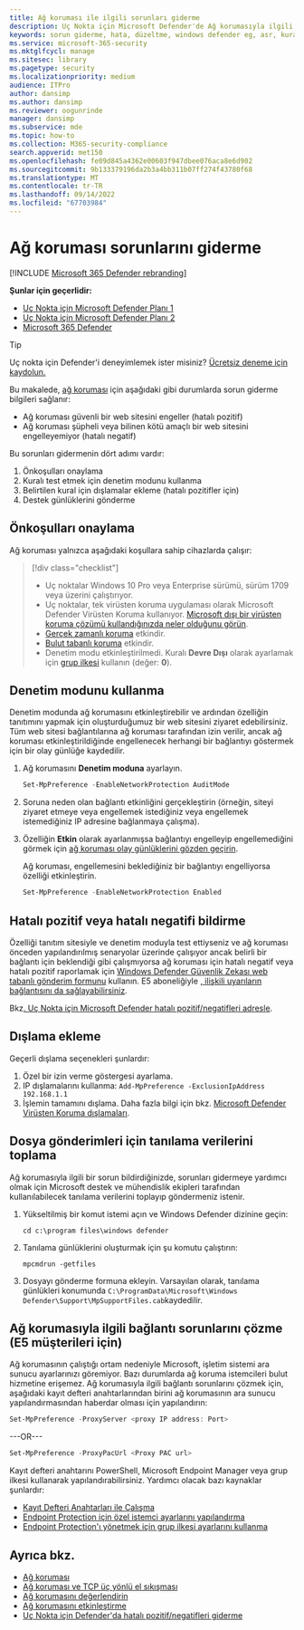 ```yaml
---
title: Ağ koruması ile ilgili sorunları giderme
description: Uç Nokta için Microsoft Defender'de Ağ korumasıyla ilgili sorunları gidermek için kaynaklar ve örnek kod.
keywords: sorun giderme, hata, düzeltme, windows defender eg, asr, kurallar, kalçalar, sorun giderme, denetim, dışlama, hatalı pozitif, bozuk, engelleme, Uç Nokta için Microsoft Defender
ms.service: microsoft-365-security
ms.mktglfcycl: manage
ms.sitesec: library
ms.pagetype: security
ms.localizationpriority: medium
audience: ITPro
author: dansimp
ms.author: dansimp
ms.reviewer: oogunrinde
manager: dansimp
ms.subservice: mde
ms.topic: how-to
ms.collection: M365-security-compliance
search.appverid: met150
ms.openlocfilehash: fe09d845a4362e00603f947dbee076aca8e6d902
ms.sourcegitcommit: 9b133379196da2b3a4bb311b07ff274f43780f68
ms.translationtype: MT
ms.contentlocale: tr-TR
ms.lasthandoff: 09/14/2022
ms.locfileid: "67703984"
---
```

# <a name="troubleshoot-network-protection"></a>Ağ koruması sorunlarını giderme

[!INCLUDE [Microsoft 365 Defender rebranding](../../includes/microsoft-defender.md)]

**Şunlar için geçerlidir:**
- [Uç Nokta için Microsoft Defender Planı 1](https://go.microsoft.com/fwlink/p/?linkid=2154037)
- [Uç Nokta için Microsoft Defender Planı 2](https://go.microsoft.com/fwlink/p/?linkid=2154037)
- [Microsoft 365 Defender](https://go.microsoft.com/fwlink/?linkid=2118804)

> [!TIP]
> Uç nokta için Defender'i deneyimlemek ister misiniz? [Ücretsiz deneme için kaydolun.](https://signup.microsoft.com/create-account/signup?products=7f379fee-c4f9-4278-b0a1-e4c8c2fcdf7e&ru=https://aka.ms/MDEp2OpenTrial?ocid=docs-wdatp-pullalerts-abovefoldlink)

Bu makalede, [ağ koruması](network-protection.md) için aşağıdaki gibi durumlarda sorun giderme bilgileri sağlanır:

- Ağ koruması güvenli bir web sitesini engeller (hatalı pozitif)
- Ağ koruması şüpheli veya bilinen kötü amaçlı bir web sitesini engelleyemiyor (hatalı negatif)

Bu sorunları gidermenin dört adımı vardır:

1. Önkoşulları onaylama
2. Kuralı test etmek için denetim modunu kullanma
3. Belirtilen kural için dışlamalar ekleme (hatalı pozitifler için)
4. Destek günlüklerini gönderme

## <a name="confirm-prerequisites"></a>Önkoşulları onaylama

Ağ koruması yalnızca aşağıdaki koşullara sahip cihazlarda çalışır:

> [!div class="checklist"]
>
> - Uç noktalar Windows 10 Pro veya Enterprise sürümü, sürüm 1709 veya üzerini çalıştırıyor.
> - Uç noktalar, tek virüsten koruma uygulaması olarak Microsoft Defender Virüsten Koruma kullanıyor. [Microsoft dışı bir virüsten koruma çözümü kullandığınızda neler olduğunu görün](/windows/security/threat-protection/microsoft-defender-antivirus/microsoft-defender-antivirus-compatibility).
> - [Gerçek zamanlı koruma](/windows/security/threat-protection/microsoft-defender-antivirus/configure-real-time-protection-microsoft-defender-antivirus) etkindir.
> - [Bulut tabanlı koruma](/windows/security/threat-protection/microsoft-defender-antivirus/enable-cloud-protection-microsoft-defender-antivirus) etkindir.
> - Denetim modu etkinleştirilmedi. Kuralı **Devre Dışı** olarak ayarlamak için [grup ilkesi](enable-network-protection.md#group-policy) kullanın (değer: **0**).

## <a name="use-audit-mode"></a>Denetim modunu kullanma

Denetim modunda ağ korumasını etkinleştirebilir ve ardından özelliğin tanıtımını yapmak için oluşturduğumuz bir web sitesini ziyaret edebilirsiniz. Tüm web sitesi bağlantılarına ağ koruması tarafından izin verilir, ancak ağ koruması etkinleştirildiğinde engellenecek herhangi bir bağlantıyı göstermek için bir olay günlüğe kaydedilir.

1. Ağ korumasını **Denetim moduna** ayarlayın.

   ```PowerShell
   Set-MpPreference -EnableNetworkProtection AuditMode
   ```

2. Soruna neden olan bağlantı etkinliğini gerçekleştirin (örneğin, siteyi ziyaret etmeye veya engellemek istediğiniz veya engellemek istemediğiniz IP adresine bağlanmaya çalışma).

3. Özelliğin **Etkin** olarak ayarlanmışsa bağlantıyı engelleyip engellemediğini görmek için [ağ koruması olay günlüklerini gözden geçirin](network-protection.md#review-network-protection-events-in-windows-event-viewer).

   Ağ koruması, engellemesini beklediğiniz bir bağlantıyı engelliyorsa özelliği etkinleştirin.

   ```PowerShell
   Set-MpPreference -EnableNetworkProtection Enabled
   ```

## <a name="report-a-false-positive-or-false-negative"></a>Hatalı pozitif veya hatalı negatifi bildirme

Özelliği tanıtım sitesiyle ve denetim moduyla test ettiyseniz ve ağ koruması önceden yapılandırılmış senaryolar üzerinde çalışıyor ancak belirli bir bağlantı için beklendiği gibi çalışmıyorsa ağ koruması için hatalı negatif veya hatalı pozitif raporlamak için [Windows Defender Güvenlik Zekası web tabanlı gönderim formunu](https://www.microsoft.com/wdsi/filesubmission) kullanın. E5 aboneliğiyle [, ilişkili uyarıların bağlantısını da sağlayabilirsiniz](alerts-queue.md).

Bkz[. Uç Nokta için Microsoft Defender hatalı pozitif/negatifleri adresle](defender-endpoint-false-positives-negatives.md).

## <a name="add-exclusions"></a>Dışlama ekleme

Geçerli dışlama seçenekleri şunlardır:

1. Özel bir izin verme göstergesi ayarlama.
2. IP dışlamalarını kullanma: `Add-MpPreference -ExclusionIpAddress 192.168.1.1`
3. İşlemin tamamını dışlama. Daha fazla bilgi için bkz. [Microsoft Defender Virüsten Koruma dışlamaları](configure-exclusions-microsoft-defender-antivirus.md). 

## <a name="collect-diagnostic-data-for-file-submissions"></a>Dosya gönderimleri için tanılama verilerini toplama

Ağ korumasıyla ilgili bir sorun bildirdiğinizde, sorunları gidermeye yardımcı olmak için Microsoft destek ve mühendislik ekipleri tarafından kullanılabilecek tanılama verilerini toplayıp göndermeniz istenir.

1. Yükseltilmiş bir komut istemi açın ve Windows Defender dizinine geçin:

   ```console
   cd c:\program files\windows defender
   ```

2. Tanılama günlüklerini oluşturmak için şu komutu çalıştırın:

   ```console
   mpcmdrun -getfiles
   ```

3. Dosyayı gönderme formuna ekleyin. Varsayılan olarak, tanılama günlükleri konumunda `C:\ProgramData\Microsoft\Windows Defender\Support\MpSupportFiles.cab`kaydedilir.

## <a name="resolve-connectivity-issues-with-network-protection-for-e5-customers"></a>Ağ korumasıyla ilgili bağlantı sorunlarını çözme (E5 müşterileri için)

Ağ korumasının çalıştığı ortam nedeniyle Microsoft, işletim sistemi ara sunucu ayarlarınızı göremiyor. Bazı durumlarda ağ koruma istemcileri bulut hizmetine erişemez. Ağ korumasıyla ilgili bağlantı sorunlarını çözmek için, aşağıdaki kayıt defteri anahtarlarından birini ağ korumasının ara sunucu yapılandırmasından haberdar olması için yapılandırın:

```powershell
Set-MpPreference -ProxyServer <proxy IP address: Port>
```

---OR---

```powershell
Set-MpPreference -ProxyPacUrl <Proxy PAC url>
```

Kayıt defteri anahtarını PowerShell, Microsoft Endpoint Manager veya grup ilkesi kullanarak yapılandırabilirsiniz. Yardımcı olacak bazı kaynaklar şunlardır:

- [Kayıt Defteri Anahtarları ile Çalışma](/powershell/scripting/samples/working-with-registry-keys)
- [Endpoint Protection için özel istemci ayarlarını yapılandırma](/mem/configmgr/protect/deploy-use/endpoint-protection-configure-client)
- [Endpoint Protection'ı yönetmek için grup ilkesi ayarlarını kullanma](/mem/configmgr/protect/deploy-use/endpoint-protection-group-policies)

## <a name="see-also"></a>Ayrıca bkz.

- [Ağ koruması](network-protection.md)
- [Ağ koruması ve TCP üç yönlü el sıkışması](network-protection.md#network-protection-and-the-tcp-three-way-handshake)
- [Ağ korumasını değerlendirin](evaluate-network-protection.md)
- [Ağ korumasını etkinleştirme](enable-network-protection.md)
- [Uç Nokta için Defender'da hatalı pozitif/negatifleri giderme](defender-endpoint-false-positives-negatives.md)
